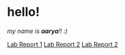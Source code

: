 # hello!
*my name is __aarya__!! :)* 

[Lab Report 1](lab-report-1-week-0.md)
[Lab Report 2](lab-report-2.md)
[Lab Report 2](lab-report-3.md)
